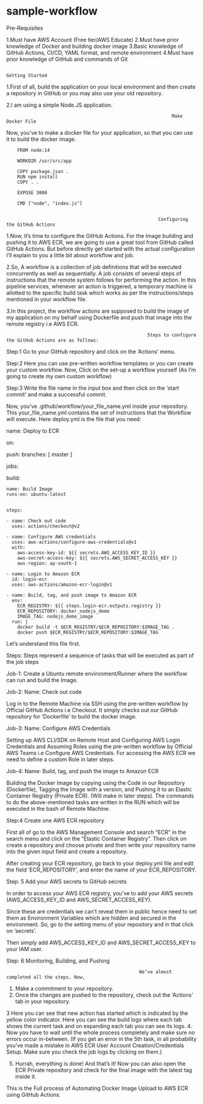 # sample-workflow



Pre-Requisites


1.Must have AWS Account (Free tier/AWS Educate)
2.Must have prior knowledge of Docker and building docker image
3.Basic knowledge of GitHub Actions, CI/CD, YAML format, and remote environment
4.Must have prior knowledge of GitHub and commands of Git

                                                                    
                                                                    Getting Started


1.First of all, build the application on your local environment and then create a repository in GitHub or you may also use your old repository.

2.I am using a simple Node.JS application.

                                                                 
                                                                 Make Docker File
                                                                 
Now, you’ve to make a docker file for your application, so that you can use it to build the docker image.

        FROM node:14

        WORKDIR /usr/src/app

        COPY package.json .
        RUN npm install 
        COPY . .

        EXPOSE 3000

        CMD ["node", "index.js"]


                                                            Configuring the GitHub Actions

        
1.Now, it’s time to configure the GitHub Actions. For the Image building and pushing it to AWS ECR, we are going to use a great tool from GitHub called GitHub Actions. But before directly get started with the actual configuration I’ll explain to you a little bit about workflow and job.

2.So, A workflow is a collection of job definitions that will be executed concurrently as well as sequentially. A job consists of several steps of instructions that the remote system follows for performing the action. In this pipeline services, whenever an action is triggered, a temporary machine is allotted to the specific build task which works as per the instructions/steps mentioned in your workflow file.

3.In this project, the workflow actions are supposed to build the image of my application on my behalf using Dockerfile and push that image into the remote registry i.e AWS ECR.


                                                        Steps to configure the GitHub Actions are as follows:

Step:1 Go to your GitHub repository and click on the ‘Actions’ menu.

Step:2 Here you can use pre-written workflow templates or you can create your custom workflow. Now, Click on the set-up a workflow yourself (As I’m going to create my own custom workflow)

Step:3 Write the file name in the input box and then click on the ‘start commit’ and make a successful commit.

Now, you’ve .github/workflow/your_file_name.yml inside your repository. This your_file_name.yml contains the set of instructions that the Workflow will execute. Here deploy.yml is the file that you need:


                   
name: Deploy to ECR

on:
 
  push:
    branches: [ master ]

jobs:
  
  build:
    
    name: Build Image
    runs-on: ubuntu-latest

   
    steps:

    - name: Check out code
      uses: actions/checkout@v2
    
    - name: Configure AWS credentials
      uses: aws-actions/configure-aws-credentials@v1
      with:
        aws-access-key-id: ${{ secrets.AWS_ACCESS_KEY_ID }}
        aws-secret-access-key: ${{ secrets.AWS_SECRET_ACCESS_KEY }}
        aws-region: ap-south-1

    - name: Login to Amazon ECR
      id: login-ecr
      uses: aws-actions/amazon-ecr-login@v1

    - name: Build, tag, and push image to Amazon ECR
      env:
        ECR_REGISTRY: ${{ steps.login-ecr.outputs.registry }}
        ECR_REPOSITORY: docker_nodejs_demo
        IMAGE_TAG: nodejs_demo_image
      run: |
        docker build -t $ECR_REGISTRY/$ECR_REPOSITORY:$IMAGE_TAG .
        docker push $ECR_REGISTRY/$ECR_REPOSITORY:$IMAGE_TAG



Let’s understand this file first.

Steps: Steps represent a sequence of tasks that will be executed as part of the job steps

Job-1: Create a Ubuntu remote environment/Runner where the workflow can run and build the Image.

Job-2: Name: Check out code

Log in to the Remote Machine via SSH using the pre-written workflow by Official GitHub Actions i.e Checkout. It simply checks out our GitHub repository for ‘Dockerfile’ to build the docker image.

Job-3: Name: Configure AWS Credentials

Setting up AWS CLI/SDK on Remote Host and Configuring AWS Login Credentials and Assuming Roles using the pre-written workflow by Official AWS Teams i.e Configure AWS Credentials. For accessing the AWS ECR we need to define a custom Role in later steps.

Job-4: Name: Build, tag, and push the image to Amazon ECR

Building the Docker Image by copying using the Code in our Repository (Dockerfile), Tagging the Image with a version, and Pushing it to an Elastic Container Registry (Private ECR). (Will make in later steps). The commands to do the above-mentioned tasks are written in the RUN which will be executed in the bash of Remote Machine.

Step:4 Create one AWS ECR repository

First all of go to the AWS Management Console and search “ECR” in the search menu and click on the “Elastic Container Registry”. Then click on create a repository and choose private and then write your repository name into the given input field and create a repository.


After creating your ECR repository, go back to your deploy.yml file and edit the field ‘ECR_REPOSITORY’, and enter the name of your ECR_REPOSITORY.

Step: 5 Add your AWS secrets to GitHub secrets

In order to access your AWS ECR registry, you’ve to add your AWS secrets (AWS_ACCESS_KEY_ID and AWS_SECRET_ACCESS_KEY).

Since these are credentials we can’t reveal them in public hence need to set them as Environment Variables which are hidden and secured in the environment. So, go to the setting menu of your repository and in that click on ‘secrets’.


Then simply add AWS_ACCESS_KEY_ID and AWS_SECRET_ACCESS_KEY to your IAM user.

Step: 6 Monitoring, Building, and Pushing

                                                     
                                                     We’ve almost completed all the steps. Now,


1. Make a commitment to your repository.
2. Once the changes are pushed to the repository, check out the ‘Actions’ tab in your repository.
  
3   Here you can see that new action has started which is indicated by the yellow color indicator. Here you can see the build logs where each tab shows the current task and on expanding each tab you can see its logs.
4. Now you have to wait until the whole process completely and make sure no errors occur in-between. (If you get an error in the 5th task, in all probability you’ve made a mistake in AWS ECR User Account Creation/Credentials Setup. Make sure you check the job logs by clicking on them.)

5. Hurrah, everything is done! And that’s it! Now you can also open the ECR Private repository and check for the final image with the latest tag inside it.


This is the Full process of  Automating Docker Image Upload to AWS ECR using GitHub Actions.



   


